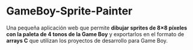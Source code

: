 # GameBoy-Sprite-Painter
Una pequeña aplicación web que permite **dibujar sprites de 8×8 píxeles con la paleta de 4 tonos de la Game Boy** y exportarlos en el formato de **arrays C** que utilizan los proyectos de desarrollo para Game Boy.
